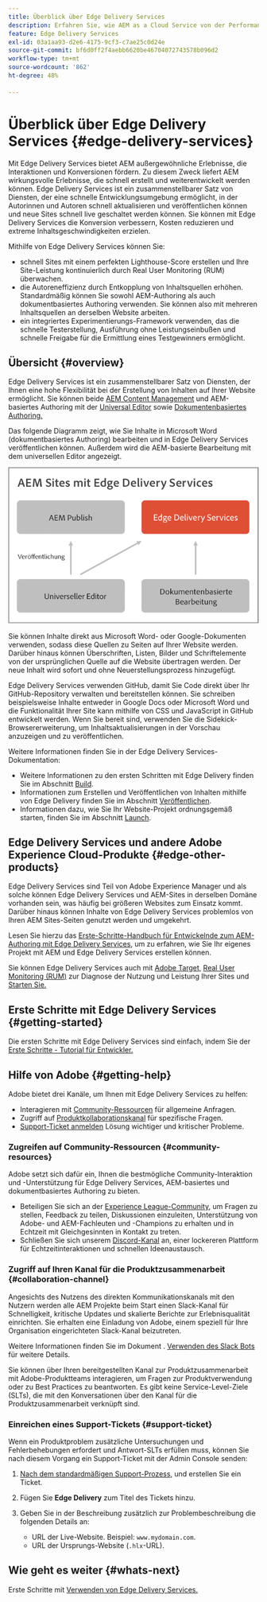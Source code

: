 ```yaml
---
title: Überblick über Edge Delivery Services
description: Erfahren Sie, wie AEM as a Cloud Service von der Performance und den perfekten Lighthouse-Werten profitieren kann, die von Edge Delivery Services angeboten werden.
feature: Edge Delivery Services
exl-id: 03a1aa93-d2e6-4175-9cf3-c7ae25c0d24e
source-git-commit: bf6d0ff2f4aebb6620be46704072743578b096d2
workflow-type: tm+mt
source-wordcount: '862'
ht-degree: 48%

---
```



# Überblick über Edge Delivery Services {#edge-delivery-services}

Mit Edge Delivery Services bietet AEM außergewöhnliche Erlebnisse, die Interaktionen und Konversionen fördern. Zu diesem Zweck liefert AEM wirkungsvolle Erlebnisse, die schnell erstellt und weiterentwickelt werden können. Edge Delivery Services ist ein zusammenstellbarer Satz von Diensten, der eine schnelle Entwicklungsumgebung ermöglicht, in der Autorinnen und Autoren schnell aktualisieren und veröffentlichen können und neue Sites schnell live geschaltet werden können. Sie können mit Edge Delivery Services die Konversion verbessern, Kosten reduzieren und extreme Inhaltsgeschwindigkeiten erzielen.

Mithilfe von Edge Delivery Services können Sie:

* schnell Sites mit einem perfekten Lighthouse-Score erstellen und Ihre Site-Leistung kontinuierlich durch Real User Monitoring (RUM) überwachen.
* die Autoreneffizienz durch Entkopplung von Inhaltsquellen erhöhen. Standardmäßig können Sie sowohl AEM-Authoring als auch dokumentbasiertes Authoring verwenden. Sie können also mit mehreren Inhaltsquellen an derselben Website arbeiten.
* ein integriertes Experimentierungs-Framework verwenden, das die schnelle Testerstellung, Ausführung ohne Leistungseinbußen und schnelle Freigabe für die Ermittlung eines Testgewinners ermöglicht.

## Übersicht {#overview}

Edge Delivery Services ist ein zusammenstellbarer Satz von Diensten, der Ihnen eine hohe Flexibilität bei der Erstellung von Inhalten auf Ihrer Website ermöglicht. Sie können beide [AEM Content Management](https://experienceleague.adobe.com/docs/experience-manager-cloud-service/content/sites/authoring/getting-started/concepts.html?lang=de) und AEM-basiertes Authoring mit der [Universal Editor](/help/sites-cloud/authoring/universal-editor/authoring.md) sowie [Dokumentenbasiertes Authoring.](https://www.aem.live/docs/authoring)

Das folgende Diagramm zeigt, wie Sie Inhalte in Microsoft Word (dokumentbasiertes Authoring) bearbeiten und in Edge Delivery Services veröffentlichen können. Außerdem wird die AEM-basierte Bearbeitung mit dem universellen Editor angezeigt.

![Architektur von Edge Delivery](assets/AEM-with-EDS-publishing-simple2.png)

Sie können Inhalte direkt aus Microsoft Word- oder Google-Dokumenten verwenden, sodass diese Quellen zu Seiten auf Ihrer Website werden. Darüber hinaus können Überschriften, Listen, Bilder und Schriftelemente von der ursprünglichen Quelle auf die Website übertragen werden. Der neue Inhalt wird sofort und ohne Neuerstellungsprozess hinzugefügt.

Edge Delivery Services verwenden GitHub, damit Sie Code direkt über Ihr GitHub-Repository verwalten und bereitstellen können. Sie schreiben beispielsweise Inhalte entweder in Google Docs oder Microsoft Word und die Funktionalität Ihrer Site kann mithilfe von CSS und JavaScript in GitHub entwickelt werden. Wenn Sie bereit sind, verwenden Sie die Sidekick-Browsererweiterung, um Inhaltsaktualisierungen in der Vorschau anzuzeigen und zu veröffentlichen.

Weitere Informationen finden Sie in der Edge Delivery Services-Dokumentation:

* Weitere Informationen zu den ersten Schritten mit Edge Delivery finden Sie im Abschnitt [Build](https://www.aem.live/docs/#build).
* Informationen zum Erstellen und Veröffentlichen von Inhalten mithilfe von Edge Delivery finden Sie im Abschnitt [Veröffentlichen](https://www.aem.live/docs/authoring).
* Informationen dazu, wie Sie Ihr Website-Projekt ordnungsgemäß starten, finden Sie im Abschnitt [Launch](https://www.aem.live/docs/#launch).

## Edge Delivery Services und andere Adobe Experience Cloud-Produkte {#edge-other-products}

Edge Delivery Services sind Teil von Adobe Experience Manager und als solche können Edge Delivery Services und AEM-Sites in derselben Domäne vorhanden sein, was häufig bei größeren Websites zum Einsatz kommt. Darüber hinaus können Inhalte von Edge Delivery Services problemlos von Ihren AEM Sites-Seiten genutzt werden und umgekehrt.

Lesen Sie hierzu das [Erste-Schritte-Handbuch für Entwickelnde zum AEM-Authoring mit Edge Delivery Services](/help/edge/aem-authoring/edge-dev-getting-started.md), um zu erfahren, wie Sie Ihr eigenes Projekt mit AEM und Edge Delivery Services erstellen können.

Sie können Edge Delivery Services auch mit [Adobe Target,](https://www.aem.live/developer/target-integration) [Real User Monitoring (RUM)](https://www.aem.live/developer/rum) zur Diagnose der Nutzung und Leistung Ihrer Sites und [Starten Sie.](https://experienceleague.adobe.com/en/docs/experience-platform/tags/home)

## Erste Schritte mit Edge Delivery Services {#getting-started}

Die ersten Schritte mit Edge Delivery Services sind einfach, indem Sie der [Erste Schritte - Tutorial für Entwickler.](https://www.aem.live/developer/tutorial)

## Hilfe von Adobe {#getting-help}

Adobe bietet drei Kanäle, um Ihnen mit Edge Delivery Services zu helfen:

* Interagieren mit [Community-Ressourcen](#community-resources) für allgemeine Anfragen.
* Zugriff auf [Produktkollaborationskanal](#collaboration-channel) für spezifische Fragen.
* [Support-Ticket anmelden](#support-ticket) Lösung wichtiger und kritischer Probleme.

### Zugreifen auf Community-Ressourcen {#community-resources}

Adobe setzt sich dafür ein, Ihnen die bestmögliche Community-Interaktion und -Unterstützung für Edge Delivery Services, AEM-basiertes und dokumentbasiertes Authoring zu bieten.

* Beteiligen Sie sich an der [Experience League-Community](https://adobe.ly/3Q6kTKl), um Fragen zu stellen, Feedback zu teilen, Diskussionen einzuleiten, Unterstützung von Adobe- und AEM-Fachleuten und -Champions zu erhalten und in Echtzeit mit Gleichgesinnten in Kontakt zu treten. 
* Schließen Sie sich unserem [Discord-Kanal](https://discord.gg/aem-live) an, einer lockereren Plattform für Echtzeitinteraktionen und schnellen Ideenaustausch.

### Zugriff auf Ihren Kanal für die Produktzusammenarbeit {#collaboration-channel}

Angesichts des Nutzens des direkten Kommunikationskanals mit den Nutzern werden alle AEM Projekte beim Start einen Slack-Kanal für Schnelligkeit, kritische Updates und skalierte Berichte zur Erlebnisqualität einrichten. Sie erhalten eine Einladung von Adobe, einem speziell für Ihre Organisation eingerichteten Slack-Kanal beizutreten.

Weitere Informationen finden Sie im Dokument . [Verwenden des Slack Bots](https://www.aem.live/docs/slack) für weitere Details.

Sie können über Ihren bereitgestellten Kanal zur Produktzusammenarbeit mit Adobe-Produktteams interagieren, um Fragen zur Produktverwendung oder zu Best Practices zu beantworten. Es gibt keine Service-Level-Ziele (SLTs), die mit den Konversationen über den Kanal für die Produktzusammenarbeit verknüpft sind.

### Einreichen eines Support-Tickets {#support-ticket}

Wenn ein Produktproblem zusätzliche Untersuchungen und Fehlerbehebungen erfordert und Antwort-SLTs erfüllen muss, können Sie nach diesem Vorgang ein Support-Ticket mit der Admin Console senden:

1. [Nach dem standardmäßigen Support-Prozess,](https://experienceleague.adobe.com/?support-tab=home?lang=de#support) und erstellen Sie ein Ticket.
1. Fügen Sie **Edge Delivery** zum Titel des Tickets hinzu.
1. Geben Sie in der Beschreibung zusätzlich zur Problembeschreibung die folgenden Details an:

   * URL der Live-Website. Beispiel: `www.mydomain.com`.
   * URL der Ursprungs-Website (`.hlx`-URL).

## Wie geht es weiter {#whats-next}

Erste Schritte mit [Verwenden von Edge Delivery Services.](/help/edge/using.md)
